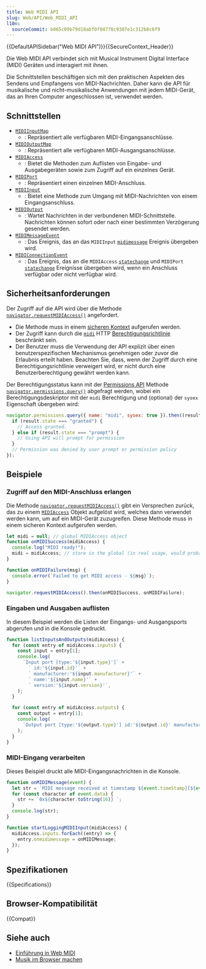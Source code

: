 ```yaml
---
title: Web MIDI API
slug: Web/API/Web_MIDI_API
l10n:
  sourceCommit: b065c09b79d18abf0f04778c9307e1c312b8c6f9
---
```


{{DefaultAPISidebar("Web MIDI API")}}{{SecureContext_Header}}

Die Web MIDI API verbindet sich mit Musical Instrument Digital Interface (MIDI) Geräten und interagiert mit ihnen.

Die Schnittstellen beschäftigen sich mit den praktischen Aspekten des Sendens und Empfangens von MIDI-Nachrichten. Daher kann die API für musikalische und nicht-musikalische Anwendungen mit jedem MIDI-Gerät, das an Ihren Computer angeschlossen ist, verwendet werden.

## Schnittstellen

- [`MIDIInputMap`](/de/docs/Web/API/MIDIInputMap)
  - : Repräsentiert alle verfügbaren MIDI-Eingangsanschlüsse.
- [`MIDIOutputMap`](/de/docs/Web/API/MIDIOutputMap)
  - : Repräsentiert alle verfügbaren MIDI-Ausgangsanschlüsse.
- [`MIDIAccess`](/de/docs/Web/API/MIDIAccess)
  - : Bietet die Methoden zum Auflisten von Eingabe- und Ausgabegeräten sowie zum Zugriff auf ein einzelnes Gerät.
- [`MIDIPort`](/de/docs/Web/API/MIDIPort)
  - : Repräsentiert einen einzelnen MIDI-Anschluss.
- [`MIDIInput`](/de/docs/Web/API/MIDIInput)
  - : Bietet eine Methode zum Umgang mit MIDI-Nachrichten von einem Eingangsanschluss.
- [`MIDIOutput`](/de/docs/Web/API/MIDIOutput)
  - : Wartet Nachrichten in der verbundenen MIDI-Schnittstelle. Nachrichten können sofort oder nach einer bestimmten Verzögerung gesendet werden.
- [`MIDIMessageEvent`](/de/docs/Web/API/MIDIMessageEvent)
  - : Das Ereignis, das an das `MIDIInput` [`midimessage`](/de/docs/Web/API/MIDIInput/midimessage_event) Ereignis übergeben wird.
- [`MIDIConnectionEvent`](/de/docs/Web/API/MIDIConnectionEvent)
  - : Das Ereignis, das an die `MIDIAccess` [`statechange`](/de/docs/Web/API/MIDIAccess/statechange_event) und `MIDIPort` [`statechange`](/de/docs/Web/API/MIDIPort/statechange_event) Ereignisse übergeben wird, wenn ein Anschluss verfügbar oder nicht verfügbar wird.

## Sicherheitsanforderungen

Der Zugriff auf die API wird über die Methode [`navigator.requestMIDIAccess()`](/de/docs/Web/API/Navigator/requestMIDIAccess) angefordert.

- Die Methode muss in einem [sicheren Kontext](/de/docs/Web/Security/Secure_Contexts) aufgerufen werden.
- Der Zugriff kann durch die [`midi`](/de/docs/Web/HTTP/Headers/Permissions-Policy/midi) HTTP [Berechtigungsrichtlinie](/de/docs/Web/HTTP/Permissions_Policy) beschränkt sein.
- Der Benutzer muss die Verwendung der API explizit über einen benutzerspezifischen Mechanismus genehmigen oder zuvor die Erlaubnis erteilt haben. Beachten Sie, dass, wenn der Zugriff durch eine Berechtigungsrichtlinie verweigert wird, er nicht durch eine Benutzerberechtigung gewährt werden kann.

Der Berechtigungsstatus kann mit der [Permissions API](/de/docs/Web/API/Permissions_API) Methode [`navigator.permissions.query()`](/de/docs/Web/API/Permissions/query) abgefragt werden, wobei ein Berechtigungsdeskriptor mit der `midi` Berechtigung und (optional) der `sysex` Eigenschaft übergeben wird:

```js
navigator.permissions.query({ name: "midi", sysex: true }).then((result) => {
  if (result.state === "granted") {
    // Access granted.
  } else if (result.state === "prompt") {
    // Using API will prompt for permission
  }
  // Permission was denied by user prompt or permission policy
});
```

## Beispiele

### Zugriff auf den MIDI-Anschluss erlangen

Die Methode [`navigator.requestMIDIAccess()`](/de/docs/Web/API/Navigator/requestMIDIAccess) gibt ein Versprechen zurück, das zu einem [`MIDIAccess`](/de/docs/Web/API/MIDIAccess) Objekt aufgelöst wird, welches dann verwendet werden kann, um auf ein MIDI-Gerät zuzugreifen. Diese Methode muss in einem sicheren Kontext aufgerufen werden.

```js
let midi = null; // global MIDIAccess object
function onMIDISuccess(midiAccess) {
  console.log("MIDI ready!");
  midi = midiAccess; // store in the global (in real usage, would probably keep in an object instance)
}

function onMIDIFailure(msg) {
  console.error(`Failed to get MIDI access - ${msg}`);
}

navigator.requestMIDIAccess().then(onMIDISuccess, onMIDIFailure);
```

### Eingaben und Ausgaben auflisten

In diesem Beispiel werden die Listen der Eingangs- und Ausgangsports abgerufen und in die Konsole gedruckt.

```js
function listInputsAndOutputs(midiAccess) {
  for (const entry of midiAccess.inputs) {
    const input = entry[1];
    console.log(
      `Input port [type:'${input.type}']` +
        ` id:'${input.id}'` +
        ` manufacturer:'${input.manufacturer}'` +
        ` name:'${input.name}'` +
        ` version:'${input.version}'`,
    );
  }

  for (const entry of midiAccess.outputs) {
    const output = entry[1];
    console.log(
      `Output port [type:'${output.type}'] id:'${output.id}' manufacturer:'${output.manufacturer}' name:'${output.name}' version:'${output.version}'`,
    );
  }
}
```

### MIDI-Eingang verarbeiten

Dieses Beispiel druckt alle MIDI-Eingangsnachrichten in die Konsole.

```js
function onMIDIMessage(event) {
  let str = `MIDI message received at timestamp ${event.timeStamp}[${event.data.length} bytes]: `;
  for (const character of event.data) {
    str += `0x${character.toString(16)} `;
  }
  console.log(str);
}

function startLoggingMIDIInput(midiAccess) {
  midiAccess.inputs.forEach((entry) => {
    entry.onmidimessage = onMIDIMessage;
  });
}
```

## Spezifikationen

{{Specifications}}

## Browser-Kompatibilität

{{Compat}}

## Siehe auch

- [Einführung in Web MIDI](https://code.tutsplus.com/introduction-to-web-midi--cms-25220t)
- [Musik im Browser machen](https://www.keithmcmillen.com/blog/making-music-in-the-browser-web-midi-api/)

